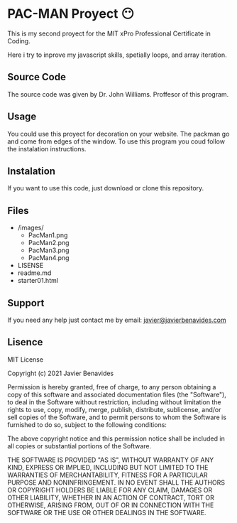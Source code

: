 # PAC-MAN Proyect 😶

This is my second proyect for the MIT xPro Professional Certificate in Coding. 

Here i try to inprove my javascript skills, spetially  loops, and array iteration.

## Source Code

The source code was given by Dr. John Williams. Proffesor of this program.

## Usage

You could use this proyect for decoration on your website. The packman go and come from edges of the window.
To use this program you coud follow the instalation instructions.

## Instalation

If you want to use this code, just download or clone this repository.

## Files

- /images/
    - PacMan1.png
    - PacMan2.png
    - PacMan3.png
    - PacMan4.png
- LISENSE
- readme.md
- starter01.html

## Support

If you need any help just contact me by email: [javier@javierbenavides.com](mailto:javier@javierbenavides.com)

## Lisence

MIT License

Copyright (c) 2021 Javier Benavides

Permission is hereby granted, free of charge, to any person obtaining a copy
of this software and associated documentation files (the "Software"), to deal
in the Software without restriction, including without limitation the rights
to use, copy, modify, merge, publish, distribute, sublicense, and/or sell
copies of the Software, and to permit persons to whom the Software is
furnished to do so, subject to the following conditions:

The above copyright notice and this permission notice shall be included in all
copies or substantial portions of the Software.

THE SOFTWARE IS PROVIDED "AS IS", WITHOUT WARRANTY OF ANY KIND, EXPRESS OR
IMPLIED, INCLUDING BUT NOT LIMITED TO THE WARRANTIES OF MERCHANTABILITY,
FITNESS FOR A PARTICULAR PURPOSE AND NONINFRINGEMENT. IN NO EVENT SHALL THE
AUTHORS OR COPYRIGHT HOLDERS BE LIABLE FOR ANY CLAIM, DAMAGES OR OTHER
LIABILITY, WHETHER IN AN ACTION OF CONTRACT, TORT OR OTHERWISE, ARISING FROM,
OUT OF OR IN CONNECTION WITH THE SOFTWARE OR THE USE OR OTHER DEALINGS IN THE
SOFTWARE.